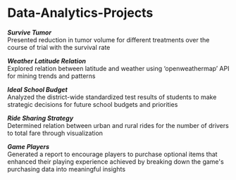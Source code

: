 # Data-Analytics-Projects

**_Survive Tumor_** <br/>
Presented reduction in tumor volume for different treatments over the course of trial with the survival rate

**_Weather Latitude Relation_**<br/>
Explored relation between latitude and weather using ‘openweathermap’ API for mining trends and patterns

**_Ideal School Budget_**<br/>
Analyzed the district-wide standardized test results of students to make strategic decisions for future school budgets and priorities

**_Ride Sharing Strategy_**<br/>
Determined relation between urban and rural rides for the number of drivers to total fare through visualization

**_Game Players_**<br/>
Generated a report to encourage players to purchase optional items that enhanced their playing experience achieved by breaking down the game's purchasing data into meaningful insights
